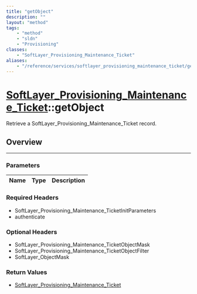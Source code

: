 ```yaml
---
title: "getObject"
description: ""
layout: "method"
tags:
    - "method"
    - "sldn"
    - "Provisioning"
classes:
    - "SoftLayer_Provisioning_Maintenance_Ticket"
aliases:
    - "/reference/services/softlayer_provisioning_maintenance_ticket/getObject"
---
```

# [SoftLayer_Provisioning_Maintenance_Ticket](/reference/services/SoftLayer_Provisioning_Maintenance_Ticket)::getObject

Retrieve a SoftLayer_Provisioning_Maintenance_Ticket record.


## Overview 


-----

### Parameters 
|Name | Type | Description |
| --- | --- | --- |


### Required Headers
* SoftLayer_Provisioning_Maintenance_TicketInitParameters
* authenticate


### Optional Headers
* SoftLayer_Provisioning_Maintenance_TicketObjectMask
* SoftLayer_Provisioning_Maintenance_TicketObjectFilter
* SoftLayer_ObjectMask

### Return Values
* <a href='/reference/datatypes/SoftLayer_Provisioning_Maintenance_Ticket'>SoftLayer_Provisioning_Maintenance_Ticket </a>




